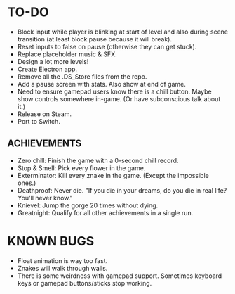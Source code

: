 # TO-DO
* Block input while player is blinking at start of level and also during scene transition (at least block pause because it will break).
* Reset inputs to false on pause (otherwise they can get stuck).
* Replace placeholder music & SFX.
* Design a lot more levels!
* Create Electron app.
* Remove all the .DS_Store files from the repo.
* Add a pause screen with stats. Also show at end of game.
* Need to ensure gamepad users know there is a chill button. Maybe show controls somewhere in-game. (Or have subconscious talk about it.)
* Release on Steam.
* Port to Switch.

## ACHIEVEMENTS
* Zero chill: Finish the game with a 0-second chill record.
* Stop & Smell: Pick every flower in the game.
* Exterminator: Kill every znake in the game. (Except the impossible ones.)
* Deathproof: Never die. "If you die in your dreams, do you die in real life? You'll never know."
* Knievel: Jump the gorge 20 times without dying.
* Greatnight: Qualify for all other achievements in a single run.

# KNOWN BUGS
* Float animation is way too fast.
* Znakes will walk through walls.
* There is some weirdness with gamepad support. Sometimes keyboard keys or gamepad buttons/sticks stop working.

